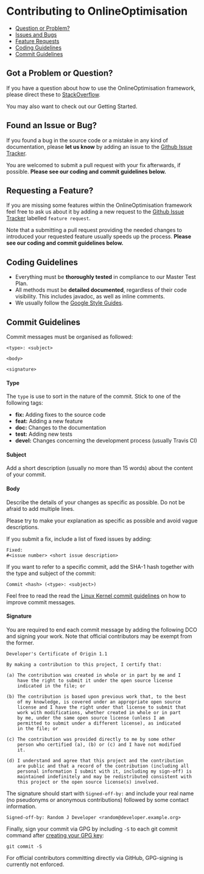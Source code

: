 Contributing to OnlineOptimisation
==================================
- [Question or Problem?](#question)
- [Issues and Bugs](#issue)
- [Feature Requests](#feature)
- [Coding Guidelines](#coding)
- [Commit Guidelines](#commit)

<a name="question"></a> Got a Problem or Question?
--------------------------
If you have a question about how to use the OnlineOptimisation framework, please direct these to [StackOverflow](http://stackoverflow.com/questions/tagged/onlineoptimisation).

You may also want to check out our Getting Started.

<a name="issue"></a> Found an Issue or Bug?
----------------------
If you found a bug in the source code or a mistake in any kind of documentation, please **let us know** by adding an issue to the [Github Issue Tracker](https://github.com/SebastianNiemann/OnlineOptimisation/issues).

You are welcomed to submit a pull request with your fix afterwards, if possible. **Please see our coding and commit guidelines below.**

<a name="feature"></a> Requesting a Feature?
---------------------
If you are missing some features within the OnlineOptimisation framework feel free to ask us about it by adding a new request to the [Github Issue Tracker](https://github.com/SebastianNiemann/OnlineOptimisation/issues) labelled `feature request`.

Note that a submitting a pull request providing the needed changes to introduced your requested feature usually speeds up the process. **Please see our coding and commit guidelines below.**

<a name="coding"></a> Coding Guidelines
---------------------
- Everything must be **thoroughly tested** in compliance to our Master Test Plan.
- All methods must be **detailed documented**, regardless of their code visibility. This includes javadoc, as well as inline comments.
- We usually follow the [Google Style Guides](https://code.google.com/p/google-styleguide/).

<a name="commit"></a> Commit Guidelines
-----------------
Commit messages must be organised as followed:
```
<type>: <subject>

<body>

<signature>
```

#### Type
The `type` is use to sort in the nature of the commit. Stick to one of the following tags:

- **fix:** Adding fixes to the source code
- **feat:** Adding a new feature
- **doc:** Changes to the documentation
- **test:** Adding new tests
- **devel:** Changes concerning the development process (usually Travis CI)

#### Subject

Add a short description (usually no more than 15 words) about the content  of your commit.

#### Body

Describe the details of your changes as specific as possible. Do not be afraid to add multiple lines.

Please try to make your explanation as specific as possible and avoid vague descriptions.

If you submit a fix, include a list of fixed issues by adding:
```
Fixed:
#<issue number> <short issue description>
```

If you want to refer to a specific commit, add the SHA-1 hash together with the type and subject of the commit:
```
Commit <hash> (<type>: <subject>)
```

Feel free to read the read the [Linux Kernel commit guidelines](http://git.kernel.org/cgit/git/git.git/tree/Documentation/SubmittingPatches?id=HEAD) on how to improve commit messages. 

#### Signature
You are required to end each commit message by adding the following DCO and signing your work. Note that official contributors may be exempt from the former.

```
Developer's Certificate of Origin 1.1

By making a contribution to this project, I certify that:

(a) The contribution was created in whole or in part by me and I
    have the right to submit it under the open source license
    indicated in the file; or

(b) The contribution is based upon previous work that, to the best
    of my knowledge, is covered under an appropriate open source
    license and I have the right under that license to submit that
    work with modifications, whether created in whole or in part
    by me, under the same open source license (unless I am
    permitted to submit under a different license), as indicated
    in the file; or

(c) The contribution was provided directly to me by some other
    person who certified (a), (b) or (c) and I have not modified
    it.

(d) I understand and agree that this project and the contribution
    are public and that a record of the contribution (including all
    personal information I submit with it, including my sign-off) is
    maintained indefinitely and may be redistributed consistent with
    this project or the open source license(s) involved.
```

The signature should start with `Signed-off-by:` and include your real name (no pseudonyms or anonymous contributions) followed by some contact information.
```
Signed-off-by: Random J Developer <random@developer.example.org>
```

Finally, sign your commit via GPG by including `-S` to each git commit command after [creating your GPG key](https://www.gnupg.org/gph/en/manual.html#AEN26):
```
git commit -S
```
For official contributors committing directly via GitHub, GPG-signing is currently not enforced.
